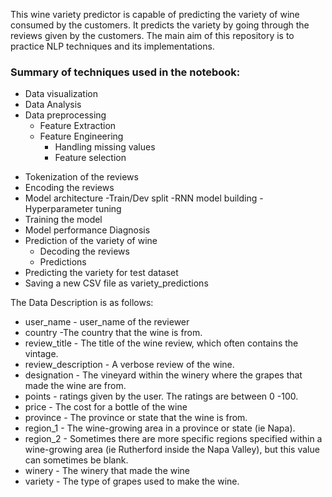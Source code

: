 This wine variety predictor is capable of predicting the variety of wine consumed by the customers. It predicts the variety by going through the reviews given by the customers. The main aim of this repository is to practice NLP techniques and its implementations.

### Summary of techniques used in the notebook:

- Data visualization
- Data Analysis
- Data preprocessing
	- Feature Extraction 
	- Feature Engineering
		- Handling missing values
		- Feature selection
* Tokenization of the reviews
* Encoding the reviews
* Model architecture
	-Train/Dev split
	-RNN model building
	-Hyperparameter tuning
* Training the model 
* Model performance Diagnosis
* Prediction of the variety of wine
	- Decoding the reviews
	- Predictions
* Predicting the variety for test dataset
* Saving a new CSV file as variety_predictions

The Data Description is as follows:
- user_name - user_name of the reviewer
- country -The country that the wine is from.
- review_title - The title of the wine review, which often contains the vintage.
- review_description - A verbose review of the wine.
- designation - The vineyard within the winery where the grapes that made the wine are from.
- points - ratings given by the user. The ratings are between 0 -100.
- price - The cost for a bottle of the wine
- province - The province or state that the wine is from.
- region_1 - The wine-growing area in a province or state (ie Napa).
- region_2 - Sometimes there are more specific regions specified within a wine-growing area (ie Rutherford inside the Napa Valley), but this value can sometimes be blank.
- winery - The winery that made the wine
- variety - The type of grapes used to make the wine.
